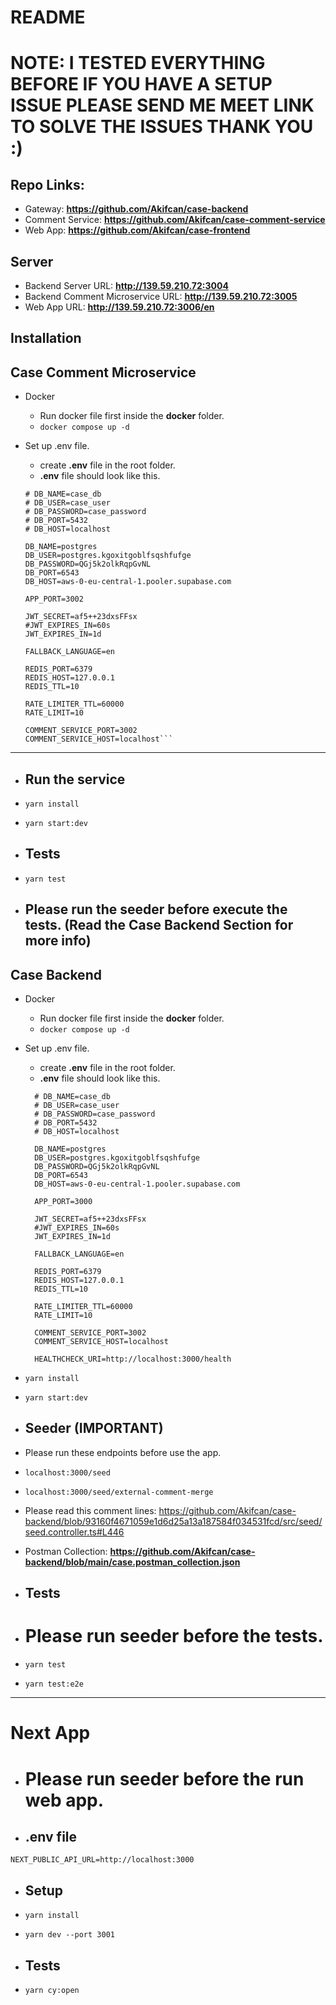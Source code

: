 # README

# NOTE: I TESTED EVERYTHING BEFORE IF YOU HAVE A SETUP ISSUE PLEASE SEND ME MEET LINK TO SOLVE THE ISSUES THANK YOU :)

## Repo Links:
- Gateway: **https://github.com/Akifcan/case-backend**
- Comment Service: **https://github.com/Akifcan/case-comment-service**
- Web App: **https://github.com/Akifcan/case-frontend** 

## Server

- Backend Server URL: **http://139.59.210.72:3004**
- Backend Comment Microservice URL: **http://139.59.210.72:3005**
- Web App URL: **http://139.59.210.72:3006/en**

## Installation

## Case Comment Microservice

- Docker 
  - Run docker file first inside the **docker** folder.
  - `docker compose up -d`

- Set up .env file.
  - create **.env** file in the root folder.
  - **.env** file should look like this.
  ```
  # DB_NAME=case_db
  # DB_USER=case_user
  # DB_PASSWORD=case_password
  # DB_PORT=5432
  # DB_HOST=localhost

  DB_NAME=postgres
  DB_USER=postgres.kgoxitgoblfsqshfufge
  DB_PASSWORD=QGj5k2olkRqpGvNL
  DB_PORT=6543
  DB_HOST=aws-0-eu-central-1.pooler.supabase.com

  APP_PORT=3002

  JWT_SECRET=af5++23dxsFFsx
  #JWT_EXPIRES_IN=60s
  JWT_EXPIRES_IN=1d

  FALLBACK_LANGUAGE=en

  REDIS_PORT=6379
  REDIS_HOST=127.0.0.1
  REDIS_TTL=10

  RATE_LIMITER_TTL=60000
  RATE_LIMIT=10

  COMMENT_SERVICE_PORT=3002
  COMMENT_SERVICE_HOST=localhost```

---

-  ## Run the service

 - `yarn install`
 - `yarn start:dev` 

- ## Tests
 - `yarn test`

- ## Please run the seeder before execute the tests. (Read the Case Backend Section for more info)


## Case Backend

- Docker 
  - Run docker file first inside the **docker** folder.
  - `docker compose up -d`

- Set up .env file.
  - create **.env** file in the root folder.
  - **.env** file should look like this.
  ```
    # DB_NAME=case_db
    # DB_USER=case_user
    # DB_PASSWORD=case_password
    # DB_PORT=5432
    # DB_HOST=localhost

    DB_NAME=postgres
    DB_USER=postgres.kgoxitgoblfsqshfufge
    DB_PASSWORD=QGj5k2olkRqpGvNL
    DB_PORT=6543
    DB_HOST=aws-0-eu-central-1.pooler.supabase.com

    APP_PORT=3000

    JWT_SECRET=af5++23dxsFFsx
    #JWT_EXPIRES_IN=60s
    JWT_EXPIRES_IN=1d

    FALLBACK_LANGUAGE=en

    REDIS_PORT=6379
    REDIS_HOST=127.0.0.1
    REDIS_TTL=10

    RATE_LIMITER_TTL=60000
    RATE_LIMIT=10

    COMMENT_SERVICE_PORT=3002
    COMMENT_SERVICE_HOST=localhost

    HEALTHCHECK_URI=http://localhost:3000/health
  ```

  
 - `yarn install`
 - `yarn start:dev` 

- ## Seeder (IMPORTANT)

- Please run these endpoints before use the app.
- `localhost:3000/seed`
- `localhost:3000/seed/external-comment-merge`
- Please read this comment lines: https://github.com/Akifcan/case-backend/blob/93160f4671059e1d6d25a13a187584f034531fcd/src/seed/seed.controller.ts#L446

- Postman Collection: **https://github.com/Akifcan/case-backend/blob/main/case.postman_collection.json**

- ## Tests
- # Please run seeder before the tests.
- `yarn test`
- `yarn test:e2e`


---

# Next App

- # Please run seeder before the run web app.

- ## .env file

```
NEXT_PUBLIC_API_URL=http://localhost:3000
```

- ## Setup

- `yarn install`
- `yarn dev --port 3001` 

- ## Tests

- `yarn cy:open`